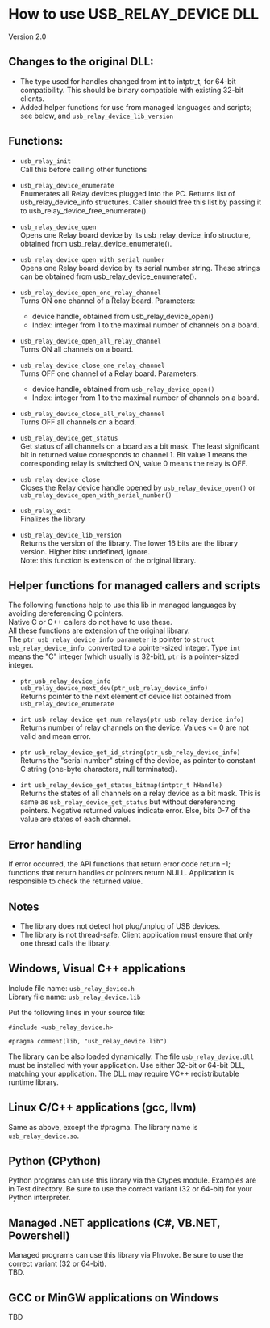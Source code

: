 How to use USB_RELAY_DEVICE DLL
===============================

Version 2.0

Changes to the original DLL:
----------------------------
 - The type used for handles changed from int to intptr_t, for 64-bit compatibility.
   This should be binary compatible with existing 32-bit clients. 
 - Added helper functions for use from managed languages and scripts; see below, and
   `usb_relay_device_lib_version`


Functions:
---------

 * `usb_relay_init`  
 Call this before calling other functions

 * `usb_relay_device_enumerate`  
 Enumerates all Relay devices plugged into the PC.
 Returns list of usb_relay_device_info structures.
 Caller should free this list by passing it to usb_relay_device_free_enumerate().
 
 * `usb_relay_device_open`  
 Opens one Relay board device by its usb_relay_device_info structure,
 obtained from usb_relay_device_enumerate().

 * `usb_relay_device_open_with_serial_number`  
 Opens one Relay board device by its serial number string.
 These strings can be obtained from usb_relay_device_enumerate().

 * `usb_relay_device_open_one_relay_channel`  
  Turns ON one channel of a Relay board.
  Parameters: 
     - device handle, obtained from usb_relay_device_open()
     - Index: integer from 1 to the maximal number of channels on a board.
  
 * `usb_relay_device_open_all_relay_channel`  
  Turns ON all channels on a board.
  
 * `usb_relay_device_close_one_relay_channel`  
  Turns OFF one channel of a Relay board.
  Parameters: 
     - device handle, obtained from `usb_relay_device_open()`  
     - Index: integer from 1 to the maximal number of channels on a board.

 * `usb_relay_device_close_all_relay_channel`  
  Turns OFF all channels on a board.

 * `usb_relay_device_get_status`  
  Get status of all channels on a board as a bit mask.
  The least significant bit in returned value corresponds to channel 1.
  Bit value 1 means the corresponding relay is switched ON, value 0 means the relay is OFF.

 * `usb_relay_device_close`  
  Closes the Relay device handle opened by `usb_relay_device_open()` or
   `usb_relay_device_open_with_serial_number()`

 * `usb_relay_exit`  
  Finalizes the library

 *  `usb_relay_device_lib_version`  
   Returns the version of the library.
   The lower 16 bits are the library version. Higher bits: undefined, ignore.  
   Note: this function is extension of the original library.



Helper functions for managed callers and scripts
------------------------------------------------

The following functions help to use this lib in managed languages by avoiding dereferencing C pointers.  
Native C or C++ callers do not have to use these.  
All these functions are extension of the original library.  
The `ptr_usb_relay_device_info parameter` is pointer to `struct usb_relay_device_info`, converted to a pointer-sized integer.
Type `int` means the "C" integer (which usually is 32-bit), `ptr` is a pointer-sized integer.  

 * `ptr_usb_relay_device_info usb_relay_device_next_dev(ptr_usb_relay_device_info)`  
    Returns pointer to the next element of device list obtained from `usb_relay_device_enumerate`

 *  `int usb_relay_device_get_num_relays(ptr_usb_relay_device_info)`  
    Returns number of relay channels on the device. Values <= 0 are not valid and mean error.

 *  `ptr usb_relay_device_get_id_string(ptr_usb_relay_device_info)`  
    Returns the "serial number" string of the device, as pointer to constant C string (one-byte characters, null terminated).

 * `int usb_relay_device_get_status_bitmap(intptr_t hHandle)`  
   Returns the states of all channels on a relay device as a bit mask.
   This is same as `usb_relay_device_get_status` but without dereferencing pointers.
   Negative returned values indicate error. Else, bits 0-7 of the value are states of each channel.


Error handling
---------------
If error occurred, the API functions that return error code return -1;
functions that return handles or pointers return NULL.
Application is responsible to check the returned value.
  
Notes
-------
 * The library does not detect hot plug/unplug of USB devices.
 * The library is not thread-safe. Client application must ensure that 
  only one thread calls the library.

Windows, Visual C++ applications
---------------------------------

Include file name: `usb_relay_device.h`  
Library file name: `usb_relay_device.lib`  

Put the following lines in your source file:

   `#include <usb_relay_device.h>`

   `#pragma comment(lib, "usb_relay_device.lib")`

The library can be also loaded dynamically.
The file `usb_relay_device.dll` must be installed with your application.
Use either 32-bit or 64-bit DLL, matching your application.
The DLL may require VC++ redistributable runtime library.


Linux C/C++  applications (gcc, llvm)
-----------------
Same as above, except the  #pragma. The library name is `usb_relay_device.so`.

Python (CPython)
-------------------
Python programs can use this library via the Ctypes module. Examples are in Test directory.
Be sure to use the correct variant (32 or 64-bit) for your Python interpreter.

Managed .NET applications (C#, VB.NET, Powershell)
---------------------------------------
Managed programs can use this library via PInvoke.
Be sure to use the correct variant (32 or 64-bit).  
TBD.

GCC or MinGW applications on Windows
------------------------------------
TBD
